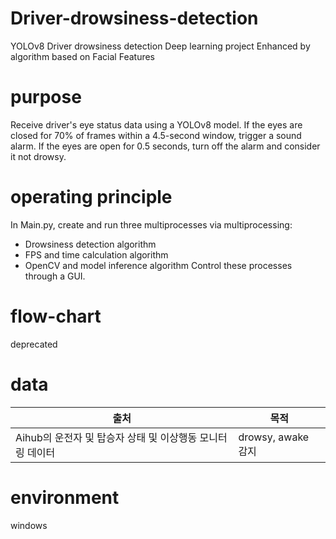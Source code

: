 # Driver-drowsiness-detection
YOLOv8 Driver drowsiness detection Deep learning project Enhanced by algorithm based on Facial Features

# purpose
Receive driver's eye status data using a YOLOv8 model. If the eyes are closed for 70% of frames within a 4.5-second window, trigger a sound alarm. If the eyes are open for 0.5 seconds, turn off the alarm and consider it not drowsy.


# operating principle
In Main.py, create and run three multiprocesses via multiprocessing:
 * Drowsiness detection algorithm
 * FPS and time calculation algorithm
 * OpenCV and model inference algorithm
Control these processes through a GUI.


# flow-chart
deprecated


# data
|출처|목적|
|------|---|
|Aihub의 운전자 및 탑승자 상태 및 이상행동 모니터링 데이터|drowsy, awake 감지|

# environment
windows